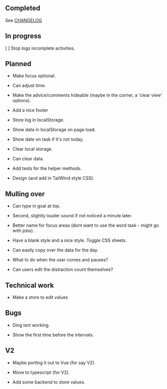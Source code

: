 ## Completed

See [CHANGELOG](CHANGELOG.md)

## In progress

[ ] Stop logs incomplete activities.

## Planned

- Make focus optional.

- Can adjust time.

- Make the advice/comments hideable (maybe in the corner, a 'clear view' options).

- Add a nice footer

- Store log in localStorage.

- Show data in localStorage on page load.

- Show date on task if it's not today.

- Clear local storage.

- Can clear data.

- Add tests for the helper methods.

- Design (and add in TailWind style CSS).

## Mulling over

- Can type in goal at top.

- Second, slightly louder sound if not noticed a minute later.

- Better name for focus areas (dont want to use the word task - might go with jobs).

- Have a blank style and a nice style. Toggle CSS sheets.

- Can easily copy over the data for the day.

- What to do when the user comes and pauses?

- Can users edit the distraction count themselves?

## Technical work

- Make a store to edit values

## Bugs

- Ding isnt working.

- Show the first time before the intervals.

## V2
- Maybe porting it out to Vue (for say V2).

- Move to typescript (for V2).

- Add some backend to store values.
